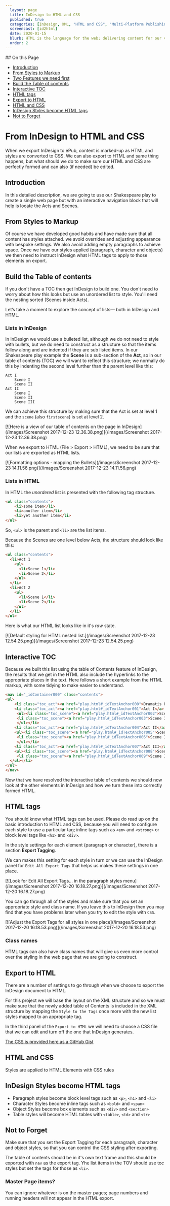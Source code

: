```yaml
---
  layout: page
  title: InDesign to HTML and CSS
  published: true
  categories: [InDesign, XML, "HTML and CSS", "Multi-Platform Publishing"]
  screencast: [id2html]
  date: 2020-01-15
  blurb: HTML is the language for the web; delivering content for our various types of screens. InDesign is a *page layout* tool; presuming for the printed page, but we can still generate HTML from our content and with some attention to detail, we can can get good HTML markup ready for further styling and attention to a responsive design.
  order: 2
---
```


<!-- TOC depthFrom:2 depthTo:2 withLinks:1 updateOnSave:1 orderedList:0 -->
<section class='toc'>
## On this Page

- [Introduction](#introduction)
- [From Styles to Markup](#from-styles-to-markup)
- [Two Features we need first](#two-features-we-need-first)
- [Build the Table of contents](#build-the-table-of-contents)
- [Interactive TOC](#interactive-toc)
- [HTML tags](#html-tags)
- [Export to HTML](#export-to-html)
- [HTML and CSS](#html-and-css)
- [InDesign Styles become HTML tags](#indesign-styles-become-html-tags)
- [Not to Forget](#not-to-forget)

</section><!-- /TOC -->

# From InDesign to HTML and CSS

When we export InDesign to ePub, content is marked-up as HTML and styles are converted to CSS. We can also export to HTML and same thing happens, but what should we do to make sure our HTML and CSS are perfectly formed and can also (if needed) be edited.

## Introduction
In this detailed description, we are going to use our Shakespeare play to create a single web page but with an interactive navigation block that will help is locate the Acts and Scenes.

## From Styles to Markup

Of course we have developed good habits and have made sure that all content has styles attached. we avoid overrides and adjusting appearance with bespoke settings. We also avoid adding empty paragraphs to achieve space. Once we have our styles applied (paragraph, character and objects) we then need to instruct InDesign what HTML tags to apply to those elements on export.


## Build the Table of contents

If you don't have a TOC then get InDesign to build one. You don't need to worry about how this looks but use an unordered list to style. You'll need the nesting sorted (Scenes inside Acts).

Let’s take a moment to explore the concept of lists— both in InDesign and HTML.

### Lists in InDesign

In InDesign we would use a bulleted list, although we do not need to style with bullets, but we do need to construct as a structure so that the items follow along and are indented if they are sub listed items. In our Shakespeare play example the **Scene** is a sub-section of the **Act**, so in our table of contents (TOC) we will want to reflect this structure; we normally do this by indenting the second level further than the parent level like this:

```
Act I
	Scene I
	Scene II
Act II
	Scene I
	Scene II
	Scene III
```

We can achieve this structure by making sure that the Act is set at level 1 and the `scene` (also `firstscene`) is set at level 2.

[![Here is a view of our table of contents on the page in InDesign](/images/Screenshot 2017-12-23 12.36.38.png)](/images/Screenshot 2017-12-23 12.36.38.png)

When we export to HTML (File > Export > HTML), we need to be sure that our lists are exported as HTML lists.

[![Formatting options - mapping the Bullets](/images/Screenshot 2017-12-23 14.11.56.png)](/images/Screenshot 2017-12-23 14.11.56.png)

### Lists in HTML

In HTML the _unordered_ list is presented with the following tag structure.

```html
<ul class="contents">
	<li>some item</li>
	<li>another item</li>
	<li>yet another item</li>
</ul>
```


So, `<ul>` is the parent and `<li>` are the list items.

Because the Scenes are one level below Acts, the structure should look like this:

```html
<ul class="contents">
  <li>Act 1
    <ul>
      <li>Scene 1</li>
      <li>Scene 2</li>
    </ul>
  </li>
  <li>Act 2
    <ul>
      <li>Scene 1</li>
      <li>Scene 2</li>
    </ul>
  </li>
</ul>
```

Here is what our HTML list looks like in it's *raw* state.

[![Default styling for HTML nested list.](/images/Screenshot 2017-12-23 12.54.25.png)](/images/Screenshot 2017-12-23 12.54.25.png)

## Interactive TOC

Because we built this list using the table of Contents feature of InDesign, the results that we get in the HTML also include the hyperlinks to the appropriate places in the text. Here follows a short example from the HTML markup, with some tidying to make easier to understand.

```html
<nav id="_idContainer000" class="contents">
<ul>
	<li class="toc_act"><a href="play.html#_idTextAnchor000">Dramatis Personae</a></li>
	<li class="toc_act"><a href="play.html#_idTextAnchor001">Act I</a>
	 <ul><li class="toc_scene"><a href="play.html#_idTextAnchor002">Scene I</a></li>
	 <li class="toc_scene"><a href="play.html#_idTextAnchor003">Scene II</a></li>
	 </ul></li>
	<li class="toc_act"><a href="play.html#_idTextAnchor004">Act II</a>
    <ul><li class="toc_scene"><a href="play.html#_idTextAnchor005">Scene I</a></li>
	 <li class="toc_scene"><a href="play.html#_idTextAnchor006">Scene II</a></li>
	 </ul></li>
	<li class="toc_act"><a href="play.html#_idTextAnchor007">Act III</a>
    <ul><li class="toc_scene"><a href="play.html#_idTextAnchor008">Scene I</a></li>
	 <li class="toc_scene"><a href="play.html#_idTextAnchor009">Scene II</a></li>
  </ul></li>
</ul>
</nav>
```
Now that we have resolved the interactive table of contents we should now look at the other elements in InDesign and how we turn these into correctly formed HTML.

## HTML tags

You should know what HTML tags can be used. Please do read up on the basic introduction to HTML and CSS, because you will need to configure each style to use a particular tag; inline tags such as `<em>` and `<strong>` or block level tags like `<h1>` and `<div>`.

In the style settings for each element (paragraph or character), there is a section **Export Tagging**.

We can makes this setting for each style in turn or we can use the InDesign panel for `Edit All Export Tags` that helps us makes these settings in one place.

[![Look for Edit All Export Tags... in the paragraph styles menu](/images/Screenshot 2017-12-20 16.18.27.png)](/images/Screenshot 2017-12-20 16.18.27.png)

You can go through all of the styles and make sure that you set an appropriate style and class name. If you leave this to InDesign then you may find that you have problems later when you try to edit the style with `CSS`.

[![Adjust the Export Tags for all styles in one place](/images/Screenshot 2017-12-20 16.18.53.png)](/images/Screenshot 2017-12-20 16.18.53.png)

### Class names

HTML tags can also have class names that will give us even more control over the styling in the web page that we are going to construct.

## Export to HTML

There are a number of settings to go through when we choose to export the InDesign document to HTML.

For this project we will base the layout on the XML structure and so we must make sure that the newly added table of Contents is included in the XML structure by mapping the `Style to the Tags` once more with the new list styles mapped to an appropriate tag.

In the third panel of the `Export to HTML` we will need to choose a CSS file that we can edit and turn off the one that InDesign generates.

[The CSS is provided here as a GitHub Gist](https://gist.github.com/Pageboy/a72c76438b924b2cce734f5219fe291f)

## HTML and CSS

Styles are applied to HTML Elements with CSS rules

## InDesign Styles become HTML tags

- Paragraph styles become block level tags such as `<p>`, `<h1>` and `<li>`
- Character Styles become inline tags such as `<bold>` and `<span>`
- Object Styles become box elements such as `<div>` and `<section>`
- Table styles will become  HTML tables with `<table>`,  `<td>` and `<tr>`

## Not to Forget

Make sure that you set the Export Tagging for each paragraph, character and object styles, so that you can control the CSS styling after exporting.

The table of contents should be in it's own text frame and this should be exported with `nav` as the export tag. Yhe list items in the TOV should use toc styles but set the tags for those as `<li>`.

### Master Page items?

You can ignore whatever is on the master pages; page numbers and running headers will not appear in the HTML export.
